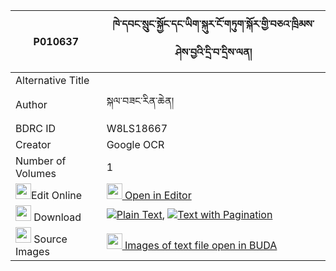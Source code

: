 |P010637|ཁེ་དབང་སྲུང་སྐྱོང་དང་ཡིག་སྐུར་ངོ་གཏུག་སྐོར་གྱི་བཅའ་ཁྲིམས་ཤེས་བྱའི་དྲི་བ་དྲིས་ལན། 
| --- | --- 
|Alternative Title |
|Author| སྐལ་བཟང་རིན་ཆེན།
|BDRC ID | W8LS18667
|Creator | Google OCR
|Number of Volumes| 1
|<img width="25" src="https://img.icons8.com/color/25/000000/edit-property.png">Edit Online| [<img width="25" src="https://avatars.githubusercontent.com/u/45091458?s=200&v=4"> Open in Editor](http://editor.openpecha.org/P010637)
|<img width="25" src="https://img.icons8.com/fluent/48/000000/download-2.png"/>  Download | [![](https://img.icons8.com/color/20/000000/txt.png)Plain Text](https://github.com/Openpecha/P010637/releases/download/v1/khewang_sungkyong_dang_yik_kur_plain_P010637.zip), [![](https://img.icons8.com/color/20/000000/txt.png)Text with Pagination](https://github.com/Openpecha/P010637/releases/download/v1/khewang_sungkyong_dang_yik_kur_pages_P010637.zip)
|<img width="25" src="https://img.icons8.com/plasticine/100/000000/pictures-folder.png"/>  Source Images | [<img width="25" src="https://library.bdrc.io/icons/BUDA-small.svg"> Images of text file open in BUDA](https://library.bdrc.io/show/bdr:W8LS18667)
